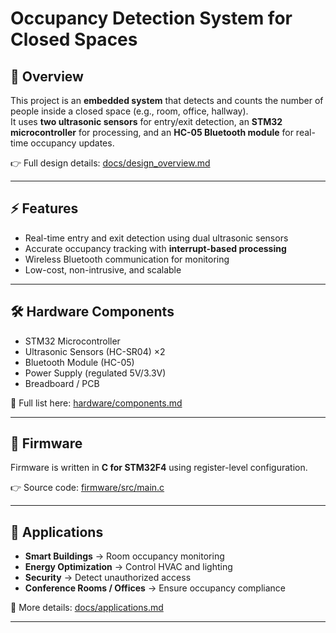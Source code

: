 # Occupancy Detection System for Closed Spaces

## 📌 Overview
This project is an **embedded system** that detects and counts the number of people inside a closed space (e.g., room, office, hallway).  
It uses **two ultrasonic sensors** for entry/exit detection, an **STM32 microcontroller** for processing, and an **HC-05 Bluetooth module** for real-time occupancy updates.

👉 Full design details: [docs/design_overview.md](docs/design_overview.md)

---

## ⚡ Features
- Real-time entry and exit detection using dual ultrasonic sensors  
- Accurate occupancy tracking with **interrupt-based processing**  
- Wireless Bluetooth communication for monitoring  
- Low-cost, non-intrusive, and scalable  

---

## 🛠️ Hardware Components
- STM32 Microcontroller  
- Ultrasonic Sensors (HC-SR04) ×2  
- Bluetooth Module (HC-05)  
- Power Supply (regulated 5V/3.3V)  
- Breadboard / PCB  

📜 Full list here: [hardware/components.md](hardware/components.md)

---

## 🔧 Firmware
Firmware is written in **C for STM32F4** using register-level configuration.

👉 Source code: [firmware/src/main.c](firmware/src/main.c)


---

## 🚀 Applications
- **Smart Buildings** → Room occupancy monitoring  
- **Energy Optimization** → Control HVAC and lighting  
- **Security** → Detect unauthorized access  
- **Conference Rooms / Offices** → Ensure occupancy compliance  

📜 More details: [docs/applications.md](docs/applications.md)

---



